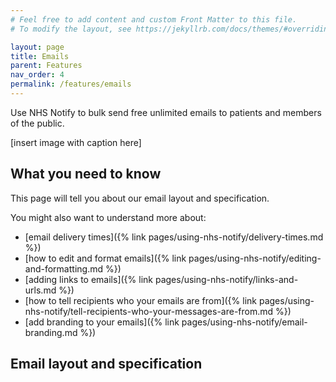 ```yaml
---
# Feel free to add content and custom Front Matter to this file.
# To modify the layout, see https://jekyllrb.com/docs/themes/#overriding-theme-defaults

layout: page
title: Emails
parent: Features
nav_order: 4
permalink: /features/emails
---
```


Use NHS Notify to bulk send free unlimited emails to patients and members of the public.

[insert image with caption here]

## What you need to know

This page will tell you about our email layout and specification.

You might also want to understand more about:

- [email delivery times]({% link pages/using-nhs-notify/delivery-times.md %})
- [how to edit and format emails]({% link pages/using-nhs-notify/editing-and-formatting.md %})
- [adding links to emails]({% link pages/using-nhs-notify/links-and-urls.md %})
- [how to tell recipients who your emails are from]({% link pages/using-nhs-notify/tell-recipients-who-your-messages-are-from.md %})
- [add branding to your emails]({% link pages/using-nhs-notify/email-branding.md %})

## Email layout and specification
